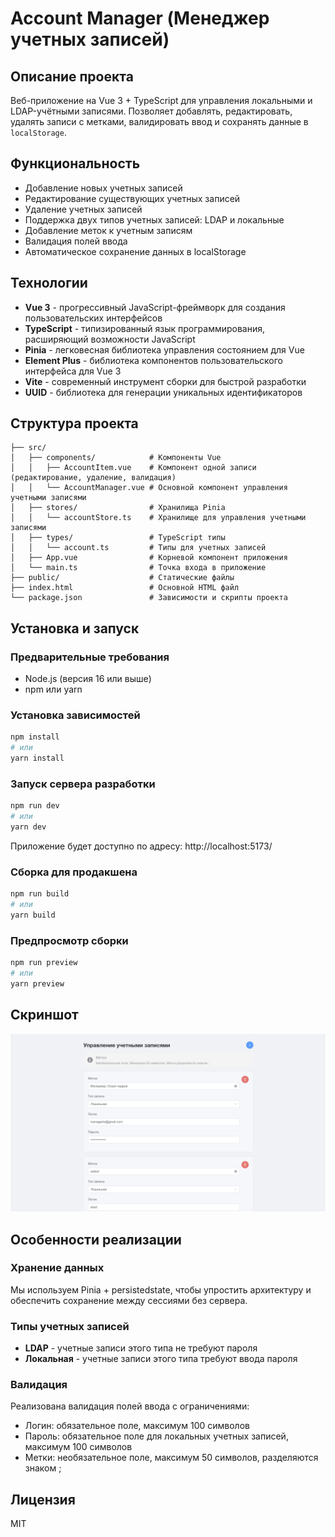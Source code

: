 # Account Manager (Менеджер учетных записей)

## Описание проекта

Веб-приложение на Vue 3 + TypeScript для управления локальными и LDAP-учётными записями. 
Позволяет добавлять, редактировать, удалять записи с метками, валидировать ввод и сохранять данные в `localStorage`.

## Функциональность

- Добавление новых учетных записей
- Редактирование существующих учетных записей
- Удаление учетных записей
- Поддержка двух типов учетных записей: LDAP и локальные
- Добавление меток к учетным записям
- Валидация полей ввода
- Автоматическое сохранение данных в localStorage

## Технологии

- **Vue 3** - прогрессивный JavaScript-фреймворк для создания пользовательских интерфейсов
- **TypeScript** - типизированный язык программирования, расширяющий возможности JavaScript
- **Pinia** - легковесная библиотека управления состоянием для Vue
- **Element Plus** - библиотека компонентов пользовательского интерфейса для Vue 3
- **Vite** - современный инструмент сборки для быстрой разработки
- **UUID** - библиотека для генерации уникальных идентификаторов

## Структура проекта

```
├── src/
│   ├── components/            # Компоненты Vue
│   │   ├── AccountItem.vue    # Компонент одной записи (редактирование, удаление, валидация)
│   │   └── AccountManager.vue # Основной компонент управления учетными записями
│   ├── stores/                # Хранилища Pinia
│   │   └── accountStore.ts    # Хранилище для управления учетными записями
│   ├── types/                 # TypeScript типы
│   │   └── account.ts         # Типы для учетных записей
│   ├── App.vue                # Корневой компонент приложения
│   └── main.ts                # Точка входа в приложение
├── public/                    # Статические файлы
├── index.html                 # Основной HTML файл
└── package.json               # Зависимости и скрипты проекта
```

## Установка и запуск

### Предварительные требования

- Node.js (версия 16 или выше)
- npm или yarn

### Установка зависимостей

```bash
npm install
# или
yarn install
```

### Запуск сервера разработки

```bash
npm run dev
# или
yarn dev
```

Приложение будет доступно по адресу: http://localhost:5173/

### Сборка для продакшена

```bash
npm run build
# или
yarn build
```

### Предпросмотр сборки

```bash
npm run preview
# или
yarn preview
```
## Скриншот

![Демо интерфейс](./public/screen1.png)

## Особенности реализации

### Хранение данных

Мы используем Pinia + persistedstate, чтобы упростить архитектуру и обеспечить сохранение между сессиями без сервера.

### Типы учетных записей

- **LDAP** - учетные записи этого типа не требуют пароля
- **Локальная** - учетные записи этого типа требуют ввода пароля

### Валидация

Реализована валидация полей ввода с ограничениями:
- Логин: обязательное поле, максимум 100 символов
- Пароль: обязательное поле для локальных учетных записей, максимум 100 символов
- Метки: необязательное поле, максимум 50 символов, разделяются знаком ;

## Лицензия

MIT
